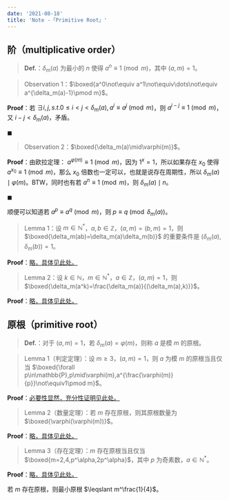 ```yaml
---
date: '2021-08-18'
title: 'Note -「Primitive Root」'
---
```


## 阶（multiplicative order）

>  $\textbf{Def.}$：$\delta_m(a)$ 为最小的 $n$ 使得 $a^n\equiv 1\pmod m$，其中 $(a,m)=1$。

>  Observation 1：$\boxed{a^0\not\equiv a^1\not\equiv\dots\not\equiv a^{\delta_m(a)-1}\pmod m}$。

$\textbf{Proof}$：若 $\exists i,j,s.t.0\leqslant i<j<\delta_m(a),a^i\equiv a^j\pmod m$，则 $a^{i-j}\equiv 1\pmod m$，又 $i-j<\delta_m(a)$，矛盾。

$\blacksquare$

> Observation 2：$\boxed{\delta_m(a)\mid\varphi(m)}$。

$\textbf{Proof}$：由欧拉定理： $a^{\varphi(m)}\equiv 1\pmod m$，因为 $1^x=1$，所以如果存在 $x_0$ 使得 $a^{x_0}\equiv 1\pmod m$，那么 $x_0$ 倍数也一定可以，也就是说存在周期性，所以 $\delta_m(a)\mid\varphi(m)$。BTW，同时也有若 $a^n\equiv 1\pmod m$，则 $\delta_m(a)\mid n$。

$\blacksquare$

顺便可以知道若 $a^p\equiv a^q\pmod m$，则 $p\equiv q\pmod{\delta_m(a)}$。

> Lemma 1：设 $m\in\mathbb{N}^*$，$a,b\in\mathbb{Z}$，$(a,m)=(b,m)=1$，则 $\boxed{\delta_m(ab)=\delta_m(a)\delta_m(b)}$ 的重要条件是 $(\delta_m(a),\delta_m(b))=1$。

$\textbf{Proof}$：[略，具体见此处。](https://oi-wiki.net/math/number-theory/primitive-root/#_3)

> Lemma 2：设 $k\in\mathbb{N}$，$m\in\mathbb{N}^*$，$a\in\mathbb{Z}$，$(a,m)=1$，则 $\boxed{\delta_m(a^k)=\frac{\delta_m(a)}{(\delta_m(a),k)}}$。

$\textbf{Proof}$：[略，具体见此处。](https://oi-wiki.net/math/number-theory/primitive-root/#_3)

## 原根（primitive root）

> $\textbf{Def.}$：对于 $(a,m)=1$，若 $\delta_m(a)=\varphi(m)$，则称 $a$ 是模 $m$ 的原根。

> Lemma 1（判定定理）：设 $m\geqslant3$，$(a,m)=1$，则 $a$ 为模 $m$ 的原根当且仅当 $\boxed{\forall p\in\mathbb{P},p\mid\varphi(m),a^{\frac{\varphi(m)}{p}}\not\equiv1\pmod m}$。

$\textbf{Proof}$：[必要性显然，充分性证明见此处。](https://oi-wiki.net/math/number-theory/primitive-root/#_5)

> Lemma 2（数量定理）：若 $m$ 存在原根，则其原根数量为 $\boxed{\varphi(\varphi(m))}$。

$\textbf{Proof}$：[略，具体见此处。](https://oi-wiki.net/math/number-theory/primitive-root/#_6)

> Lemma 3（存在定理）：$m$ 存在原根当且仅当 $\boxed{m=2,4,p^\alpha,2p^\alpha}$，其中 $p$ 为奇素数，$a\in\mathbb{N}^*$。

$\textbf{Proof}$：[略，具体见此处。](https://oi-wiki.net/math/number-theory/primitive-root/#_7)

若 $m$ 存在原根，则最小原根 $\leqslant m^\frac{1}{4}$。